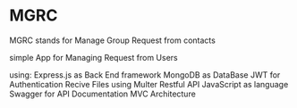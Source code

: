 # MGRC
MGRC stands for Manage Group Request from contacts

simple App for Managing Request from Users

using: 
Express.js as Back End framework
MongoDB as DataBase
JWT for Authentication
Recive Files using Multer
Restful API
JavaScript as language
Swagger for API Documentation
MVC Architecture
